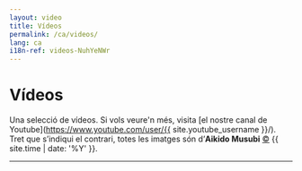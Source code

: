 ```yaml
---
layout: video
title: Vídeos
permalink: /ca/videos/
lang: ca
i18n-ref: videos-NuhYeNWr
---
```


# Vídeos

Una selecció de vídeos. Si vols veure'n més, visita [el nostre canal de Youtube](https://www.youtube.com/user/{{ site.youtube_username }}/). Tret que s’indiqui el contrari, totes les imatges són d’__Aikido Musubi__ <a href="https://github.com/aikidomusubi/aikidomusubi.com/blob/master/LICENSE" class="copyleft flipH" style="display: inline-block;" title="Llegeix la LICENSE">&copy;</a> {{ site.time | date: '%Y' }}.

<hr>
